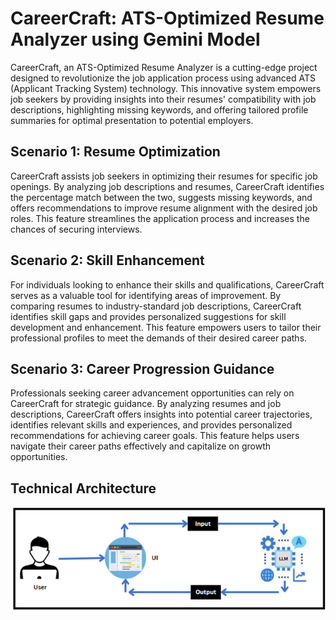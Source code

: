 # CareerCraft: ATS-Optimized Resume Analyzer using Gemini Model
CareerCraft, an ATS-Optimized Resume Analyzer is a cutting-edge project designed to revolutionize the job application process using advanced ATS (Applicant Tracking System) technology. This innovative system empowers job seekers by providing insights into their resumes' compatibility with job descriptions, highlighting missing keywords, and offering tailored profile summaries for optimal presentation to potential employers.


## Scenario 1: Resume Optimization

CareerCraft assists job seekers in optimizing their resumes for specific job openings. By analyzing job descriptions and resumes, CareerCraft identifies the percentage match between the two, suggests missing keywords, and offers recommendations to improve resume alignment with the desired job roles. This feature streamlines the application process and increases the chances of securing interviews.


## Scenario 2: Skill Enhancement

For individuals looking to enhance their skills and qualifications, CareerCraft serves as a valuable tool for identifying areas of improvement. By comparing resumes to industry-standard job descriptions, CareerCraft identifies skill gaps and provides personalized suggestions for skill development and enhancement. This feature empowers users to tailor their professional profiles to meet the demands of their desired career paths.


## Scenario 3: Career Progression Guidance

Professionals seeking career advancement opportunities can rely on CareerCraft for strategic guidance. By analyzing resumes and job descriptions, CareerCraft offers insights into potential career trajectories, identifies relevant skills and experiences, and provides personalized recommendations for achieving career goals. This feature helps users navigate their career paths effectively and capitalize on growth opportunities.

## Technical Architecture
![ATS](images/icon0.png)



